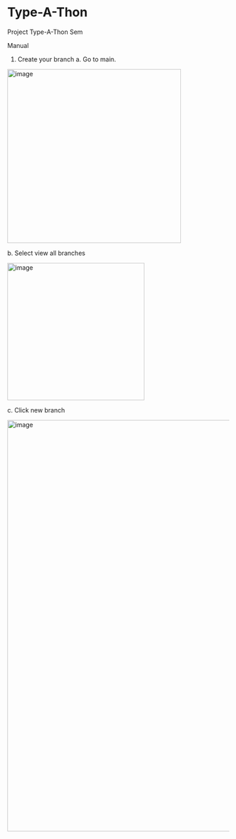 # Type-A-Thon
Project Type-A-Thon Sem

Manual
1. Create your branch
a. Go to main.
<img width="394" alt="image" src="https://github.com/adhiml/Type-A-Thon/assets/122215755/327c038a-1c5f-480b-8362-3571e7ab2ed0">






b. Select view all branches










<img width="311" alt="image" src="https://github.com/adhiml/Type-A-Thon/assets/122215755/ba1f4827-7204-4b40-a538-f2544b425355">




c. Click new branch




<img width="932" alt="image" src="https://github.com/adhiml/Type-A-Thon/assets/122215755/82e79227-af4a-4995-85f4-23a745a375f2">

